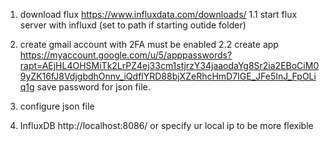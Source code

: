 1. download flux https://www.influxdata.com/downloads/
1.1 start flux server with influxd (set to path if starting outide folder)

2. create gmail account with 2FA must be enabled
2.2 create app https://myaccount.google.com/u/5/apppasswords?rapt=AEjHL4OHSMiTk2LrPZ4ej33cm1stjrzY34jaaodaYg8Sr2ia2EBoCiM09yZK16fJ8VdjgbdhOnnv_iQdflYRD88bjXZeRhcHmD7IGE_JFe5InJ_FpOLiq1g
    save password for json file.

3. configure json file


4. InfluxDB http://localhost:8086/ or specify ur local ip to be more flexible